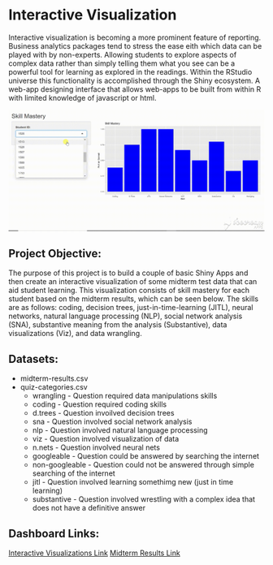 # Interactive Visualization

Interactive visualization is becoming a more prominent feature of reporting. Business analytics packages tend to stress the ease eith which data can be played with by non-experts. Allowing students to explore aspects of complex data rather than simply telling them what you see can be a powerful tool for learning as explored in the readings. Within the RStudio universe this functionality is accomplished through the Shiny ecosystem. A web-app designing interface that allows web-apps to be built from within R with limited knowledge of javascript or html.

![midterm](https://github.com/lizarova777/Interactive_Visualizations_Midterm_Results_Project/blob/master/Midterm_Results.gif)

## Project Objective:

The purpose of this project is to build a couple of basic Shiny Apps and then  create an interactive visualization of some midterm test data that can aid student learning. This visualization consists of skill mastery for each student based on the midterm results, which can be seen below. The skills are as follows: coding, decision trees, just-in-time-learning (JITL), neural networks, natural language processing (NLP), social network analysis (SNA), substantive meaning from the analysis (Substantive), data visualizations (Viz), and data wrangling. 


## Datasets:

  * midterm-results.csv
  * quiz-categories.csv
      * wrangling - Question required data manipulations skills  
      * coding - Question required coding skills  
      * d.trees - Question invoilved decision trees  
      * sna - Question involved social network analysis  
      * nlp - Question involved natural language processing  
      * viz - Question involved visualization of data  
      * n.nets - Question involved neural nets  
      * googleable - Question could be answered by searching the internet  
      * non-googleable - Question could not be answered through simple searching of the internet  
      * jitl - Question involved learning somethimg new (just in time learning)  
      * substantive - Question involved wrestling with a complex idea that does not have a definitive answer

## Dashboard Links:

[Interactive Visualizations Link](https://lizarova777.shinyapps.io/Interactive_Visualizations/)
[Midterm Results Link](https://lizarova777.shinyapps.io/Midterm_Results/)